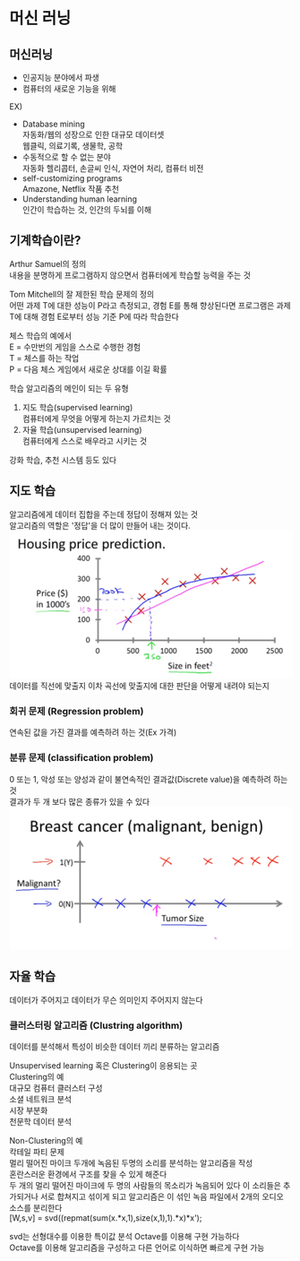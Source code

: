 # 머신 러닝

## 머신러닝
- 인공지능 분야에서 파생  
- 컴퓨터의 새로운 기능을 위해  

EX)  
- Database mining  
    자동화/웹의 성장으로 인한 대규모 데이터셋  
    웹클릭, 의료기록, 생물학, 공학  
- 수동적으로 할 수 없는 분야  
    자동화 헬리콥터, 손글씨 인식, 자연어 처리, 컴퓨터 비전  
- self-customizing programs  
    Amazone, Netflix 작품 추천
- Understanding human learning  
    인간이 학습하는 것, 인간의 두뇌를 이해

## 기계학습이란?

Arthur Samuel의 정의  
내용을 분명하게 프로그램하지 않으면서 컴퓨터에게 학습할 능력을 주는 것  

Tom Mitchell의 잘 제한된 학습 문제의 정의  
어떤 과제 T에 대한 성능이 P라고 측정되고, 경험 E를 통해 향상된다면 프로그램은 과제 T에 대해 경험 E로부터 성능 기준 P에 따라 학습한다  

체스 학습의 예에서  
E = 수만번의 게임을 스스로 수행한 경험  
T = 체스를 하는 작업  
P = 다음 체스 게임에서 새로운 상대를 이길 확률

학습 알고리즘의 메인이 되는 두 유형  
1. 지도 학습(supervised learning)  
    컴퓨터에게 무엇을 어떻게 하는지 가르치는 것
2. 자율 학습(unsupervised learning)  
    컴퓨터에게 스스로 배우라고 시키는 것  

강화 학습, 추천 시스템 등도 있다  

## 지도 학습

알고리즘에게 데이터 집합을 주는데 정답이 정해져 있는 것  
알고리즘의 역할은 '정답'을 더 많이 만들어 내는 것이다.
![주택 가격 예측](housing-price-predict.PNG)  
데이터를 직선에 맞출지 이차 곡선에 맞출지에 대한 판단을 어떻게 내려야 되는지  

### 회귀 문제 (Regression problem)
연속된 값을 가진 결과를 예측하려 하는 것(Ex 가격)

### 분류 문제 (classification problem)
0 또는 1, 악성 또는 양성과 같이 불연속적인 결과값(Discrete value)을 예측하려 하는 것  
결과가 두 개 보다 많은 종류가 있을 수 있다
![종양](Breast-cancer.PNG)

## 자율 학습
데이터가 주어지고 데이터가 무슨 의미인지 주어지지 않는다  

### 클러스터링 알고리즘 (Clustring algorithm)
데이터를 분석해서 특성이 비슷한 데이터 끼리 분류하는 알고리즘  

Unsupervised learning 혹은 Clustering이 응용되는 곳  
Clustering의 예  
대규모 컴퓨터 클러스터 구성  
소셜 네트워크 분석  
시장 부분화  
천문학 데이터 분석  

Non-Clustering의 예  
칵테일 파티 문제  
멀리 떨어진 마이크 두개에 녹음된 두명의 소리를 분석하는 알고리즘을 작성  
혼란스러운 환경에서 구조를 찾을 수 있게 해준다  
두 개의 멀리 떨어진 마이크에 두 명의 사람들의 목소리가 녹음되어 있다 이 소리들은 추가되거나 서로 합쳐지고 섞이게 되고 알고리즘은 이 섞인 녹음 파일에서 2개의 오디오 소스를 분리한다  
[W,s,v] = svd((repmat(sum(x.*x,1),size(x,1),1).*x)*x');  

svd는 선형대수를 이용한 특이값 분석 Octave를 이용해 구현 가능하다  
Octave를 이용해 알고리즘을 구성하고 다른 언어로 이식하면 빠르게 구현 가능  
